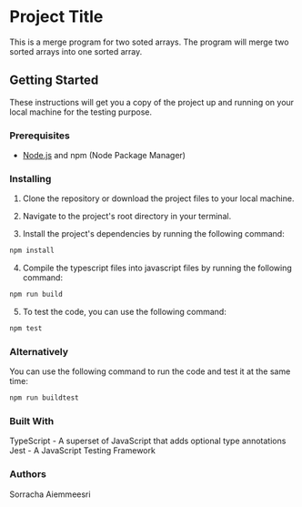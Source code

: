 # Project Title

This is a merge program for two soted arrays. The program will merge two sorted arrays into one sorted array. 

## Getting Started

These instructions will get you a copy of the project up and running on your local machine for the testing purpose.

### Prerequisites

- [Node.js](https://nodejs.org/) and npm (Node Package Manager)

### Installing

1. Clone the repository or download the project files to your local machine.

2. Navigate to the project's root directory in your terminal.

3. Install the project's dependencies by running the following command:
```bash 
npm install
```

4. Compile the typescript files into javascript files by running the following command:
```bash
npm run build
```


5. To test the code, you can use the following command:
```bash
npm test
```

### Alternatively
You can use the following command to run the code and test it at the same time:
```bash
npm run buildtest
```

### Built With
TypeScript - A superset of JavaScript that adds optional type annotations
Jest - A JavaScript Testing Framework

### Authors
Sorracha Aiemmeesri